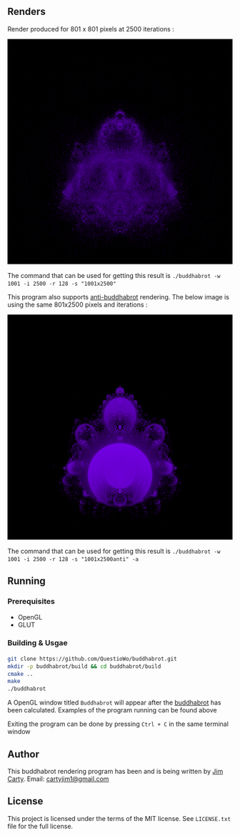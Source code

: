 ## Renders
Render produced for 801 x 801 pixels at 2500 iterations :

![Buddhabrot](https://raw.githubusercontent.com/QuestioWo/buddhabrot/main/assets/1001x2500.png)

The command that can be used for getting this result is `./buddhabrot -w 1001 -i 2500 -r 128 -s "1001x2500"`

This program also supports [anti-buddhabrot](https://en.wikipedia.org/wiki/Buddhabrot#Nuances) rendering. The below image is using the same 801x2500 pixels and iterations :

![Anti-buddhabrot](https://raw.githubusercontent.com/QuestioWo/buddhabrot/main/assets/1001x2500anti.png)

The command that can be used for getting this result is `./buddhabrot -w 1001 -i 2500 -r 128 -s "1001x2500anti" -a`

## Running

### Prerequisites
* OpenGL
* GLUT

### Building & Usgae

```bash
git clone https://github.com/QuestioWo/buddhabrot.git
mkdir -p buddhabrot/build && cd buddhabrot/build
cmake ..
make
./buddhabrot
```

A OpenGL window titled `Buddhabrot` will appear after the [buddhabrot](https://en.wikipedia.org/wiki/Buddhabrot) has been calculated. Examples of the program running can be found above

Exiting the program can be done by pressing `Ctrl + C` in the same terminal window

## Author

This buddhabrot rendering program has been and is being written by [Jim Carty](https://questiowo.github.io). Email: cartyjim1@gmail.com

## License

This project is licensed under the terms of the MIT license. See `LICENSE.txt` file for the full license.
